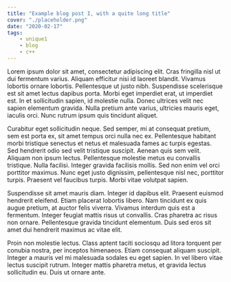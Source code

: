 ```yaml
---
title: "Example blog post I, with a quite long title"
cover: "./placeholder.png"
date: "2020-02-17"
tags:
    - unique1
    - blog
    - c++
---
```

Lorem ipsum dolor sit amet, consectetur adipiscing elit. Cras fringilla nisl ut dui fermentum varius. Aliquam efficitur nisi id laoreet blandit. Vivamus lobortis ornare lobortis. Pellentesque ut justo nibh. Suspendisse scelerisque est sit amet lectus dapibus porta. Morbi eget imperdiet erat, ut imperdiet est. In et sollicitudin sapien, id molestie nulla. Donec ultrices velit nec sapien elementum gravida. Nulla pretium ante varius, ultricies mauris eget, iaculis orci. Nunc rutrum ipsum quis tincidunt aliquet.

Curabitur eget sollicitudin neque. Sed semper, mi at consequat pretium, sem est porta ex, sit amet tempus orci nulla nec ex. Pellentesque habitant morbi tristique senectus et netus et malesuada fames ac turpis egestas. Sed hendrerit odio sed velit tristique suscipit. Aenean quis sem velit. Aliquam non ipsum lectus. Pellentesque molestie metus eu convallis tristique. Nulla facilisi. Integer gravida facilisis mollis. Sed non enim vel orci porttitor maximus. Nunc eget justo dignissim, pellentesque nisl nec, porttitor turpis. Praesent vel faucibus turpis. Morbi vitae volutpat sapien.

Suspendisse sit amet mauris diam. Integer id dapibus elit. Praesent euismod hendrerit eleifend. Etiam placerat lobortis libero. Nam tincidunt ex quis augue pretium, at auctor felis viverra. Vivamus interdum quis est a fermentum. Integer feugiat mattis risus ut convallis. Cras pharetra ac risus non ornare. Pellentesque gravida tincidunt elementum. Duis sed eros sit amet dui hendrerit maximus ac vitae elit.

Proin non molestie lectus. Class aptent taciti sociosqu ad litora torquent per conubia nostra, per inceptos himenaeos. Etiam consequat aliquam suscipit. Integer a mauris vel mi malesuada sodales eu eget sapien. In vel libero vitae lectus suscipit rutrum. Integer mattis pharetra metus, et gravida lectus sollicitudin eu. Duis ut ornare ante.
